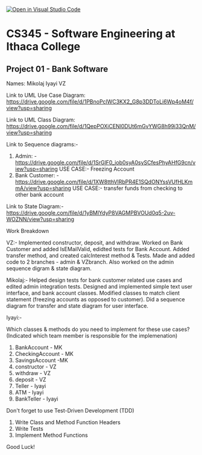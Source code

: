 [![Open in Visual Studio Code](https://classroom.github.com/assets/open-in-vscode-f059dc9a6f8d3a56e377f745f24479a46679e63a5d9fe6f495e02850cd0d8118.svg)](https://classroom.github.com/online_ide?assignment_repo_id=6983078&assignment_repo_type=AssignmentRepo)
# CS345 - Software Engineering at Ithaca College
## Project 01 - Bank Software

Names:
Mikolaj
Iyayi
VZ


Link to UML Use Case Diagram:
https://drive.google.com/file/d/1PBnoPclWC3KX2_G8p3DDToLi6Wp4oM4f/view?usp=sharing

Link to UML Class Diagram:
https://drive.google.com/file/d/1QepPOXiCENl0DUt6mGvYWG8h99i33QnM/view?usp=sharing

Link to Sequence diagrams:-
1) Admin: - https://drive.google.com/file/d/1SrGlF0_iob0syA0sySCfesPhyAHfG9cn/view?usp=sharing 
    USE CASE:- Freezing Account
2) Bank Customer: - https://drive.google.com/file/d/1XW8tthVlRbPR4E1SQdONYssVUfHLKmmA/view?usp=sharing
    USE CASE:- transfer funds from checking to other bank account
    
Link to State Diagram:-
https://drive.google.com/file/d/1yBMlYdyP8VAGMPBVOUd0q5-2uv-WOZNN/view?usp=sharing

Work Breakdown

VZ:-
Implemented constructor, deposit, and withdraw. Worked on Bank Customer and added IsEMailValid, edidted tests for Bank Account. Added transfer method, 
and created calcInterest method & Tests. Made and added code to 2 branches - admin & VZbranch. Also worked on the admin sequence digram & state diagram.

Mikolaj:-
Helped design tests for bank customer related use cases and edited admin integration tests. Designed and implemented simple text user interface, and bank account classes. Modified classes to match client statement (freezing accounts as opposed to customer). Did a sequence diagram  for transfer and state diagram for user interface.


Iyayi:- 

Which classes & methods do you need to implement for these use cases?
(Indicated which team member is responsible for the implemenation)
1. BankAccount - MK
2. CheckingAccount - MK
3. SavingsAccount -MK
4. constructor - VZ
5. withdraw - VZ
6. deposit - VZ
7. Teller - Iyayi
8. ATM - Iyayi
9. BankTeller - Iyayi

Don't forget to use Test-Driven Development (TDD)
1. Write Class and Method Function Headers
2. Write Tests
3. Implement Method Functions

Good Luck!

